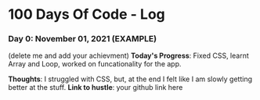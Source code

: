 # 100 Days Of Code - Log

### Day 0: November 01, 2021 (EXAMPLE)
(delete me and add your achievment)
**Today's Progress**: Fixed CSS, learnt Array and Loop, worked on funcationality for the app.

**Thoughts**: I struggled with CSS, but, at the end I felt like I am slowly getting better at the stuff.
**Link to hustle**: your github link here

